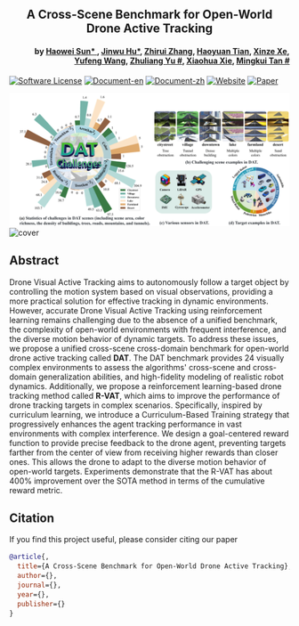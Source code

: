 <h2 align="center">A Cross-Scene Benchmark for Open-World Drone Active Tracking</h2>
<h4 align="right">
  by <a href="https://shwplus.github.io/">Haowei Sun* </a>, 
  <a href="https://fhujinwu.github.io/">Jinwu Hu*</a>, 
  <a href="https://github.com/egd060708">Zhirui Zhang</a>,
  <a href="https://github.com/scybd">Haoyuan Tian</a>, 
  <a href="https://olivessora.github.io/">Xinze Xe</a>,<br> 
  <a href="https://wang678.github.io/">Yufeng Wang</a>, 
  <a href="https://scholar.google.com/citations?user=oAUB9cQAAAAJ&hl=en">Zhuliang Yu #</a>, 
  <a href="https://scholar.google.com/citations?user=5YZ3kvoAAAAJ&hl=en&oi=ao">Xiaohua Xie</a>, 
  <a href="https://tanmingkui.github.io/">Mingkui Tan #</a>
</h4>
<!-- # A Cross-Scene Benchmark for Open-World Drone Active Tracking -->

[![Software License](https://img.shields.io/badge/license-MIT-blue)](LICENSE)
[![Document-en](https://img.shields.io/badge/doc-guide-blue)](https://dat-benchmark.tech/)
[![Document-zh](https://img.shields.io/badge/文档-指引-blue)](https://dat-benchmark.tech/zh/index.html)
[![Website](https://img.shields.io/badge/website-exhibition-blue)](https://dat-benchmark.framer.website/)
[![Paper](https://img.shields.io/badge/paper-work-blue)](https://arxiv.org/pdf/2412.00744)

![cover1](./readmeCache/cover1.png)
![cover](./readmeCache/cover.gif)

## Abstract
Drone Visual Active Tracking aims to autonomously follow a target object by controlling the motion system based on visual observations, providing a more practical solution for effective tracking in dynamic environments. However, accurate Drone Visual Active Tracking using reinforcement learning remains challenging due to the absence of a unified benchmark, the complexity of open-world environments with frequent interference, and the diverse motion behavior of dynamic targets. To address these issues, we propose a unified cross-scene cross-domain benchmark for open-world drone active tracking called **DAT**. The DAT benchmark provides 24 visually complex environments to assess the algorithms' cross-scene and cross-domain generalization abilities, and high-fidelity modeling of realistic robot dynamics. Additionally, we propose a reinforcement learning-based drone tracking method called **R-VAT**, which aims to improve the performance of drone tracking targets in complex scenarios. Specifically, inspired by curriculum learning, we introduce a Curriculum-Based Training strategy that progressively enhances the agent tracking performance in vast environments with complex interference. We design a goal-centered reward function to provide precise feedback to the drone agent, preventing targets farther from the center of view from receiving higher rewards than closer ones. This allows the drone to adapt to the diverse motion behavior of open-world targets. Experiments demonstrate that the R-VAT has about 400% improvement over the SOTA method in terms of the cumulative reward metric.


## Citation
If you find this project useful, please consider citing our paper
```bibtex
@article{,
  title={A Cross-Scene Benchmark for Open-World Drone Active Tracking},
  author={},
  journal={},
  year={},
  publisher={}
}
```
